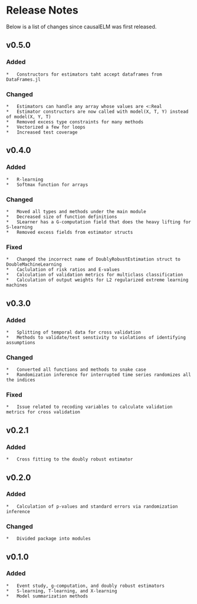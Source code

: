 # Release Notes
Below is a list of changes since causalELM was first released.

## v0.5.0
### Added
    *   Constructors for estimators taht accept dataframes from DataFrames.jl
### Changed
    *   Estimators can handle any array whose values are <:Real
    *   Estimator constructors are now called with model(X, T, Y) instead of model(X, Y, T)
    *   Removed excess type constraints for many methods
    *   Vectorized a few for loops
    *   Increased test coverage

## v0.4.0
### Added
    *   R-learning
    *   Softmax function for arrays
### Changed
    *   Moved all types and methods under the main module
    *   Decreased size of function definitions
    *   SLearner has a G-computation field that does the heavy lifting for S-learning
    *   Removed excess fields from estimator structs
### Fixed
    *   Changed the incorrect name of DoublyRobustEstimation struct to DoubleMachineLearning
    *   Caclulation of risk ratios and E-values
    *   Calculation of validation metrics for multiclass classification
    *   Calculation of output weights for L2 regularized extreme learning machines

## v0.3.0
### Added
    *   Splitting of temporal data for cross validation
    *   Methods to validate/test senstivity to violations of identifying assumptions
### Changed
    *   Converted all functions and methods to snake case
    *   Randomization inference for interrupted time series randomizes all the indices
### Fixed
    *   Issue related to recoding variables to calculate validation metrics for cross validation

## v0.2.1
### Added
    *   Cross fitting to the doubly robust estimator

## v0.2.0
### Added
    *   Calculation of p-values and standard errors via randomization inference
### Changed
    *   Divided package into modules

## v0.1.0
### Added
    *   Event study, g-computation, and doubly robust estimators
    *   S-learning, T-learning, and X-learning
    *   Model summarization methods